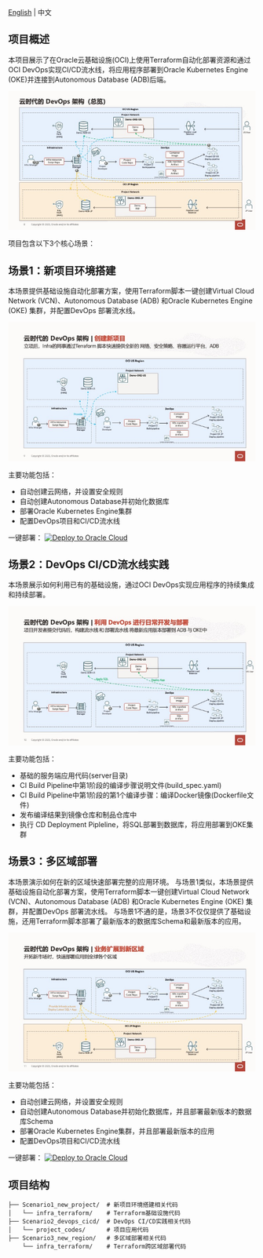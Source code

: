 

[English](README_EN.md) | 中文

## 项目概述

本项目展示了在Oracle云基础设施(OCI)上使用Terraform自动化部署资源和通过OCI DevOps实现CI/CD流水线，将应用程序部署到Oracle Kubernetes Engine (OKE)并连接到Autonomous Database (ADB)后端。

![Solution Architecture](README.assets/solution_cn.jpeg)

项目包含以下3个核心场景：

## 场景1：新项目环境搭建

本场景提供基础设施自动化部署方案，使用Terraform脚本一键创建Virtual Cloud Network (VCN)、Autonomous Database (ADB) 和Oracle Kubernetes Engine (OKE) 集群，并配置DevOps 部署流水线。

![Scenario1_new_project](README.assets/Scenario1_new_project_cn.jpeg)

主要功能包括：
- 自动创建云网络，并设置安全规则
- 自动创建Autonomous Database并初始化数据库
- 部署Oracle Kubernetes Engine集群
- 配置DevOps项目和CI/CD流水线

一键部署：
[![Deploy to Oracle Cloud](https://oci-resourcemanager-plugin.plugins.oci.oraclecloud.com/latest/deploy-to-oracle-cloud.svg)](https://cloud.oracle.com/resourcemanager/stacks/create?zipUrl=https://github.com/WilburOracle/DevOps-OKE-ADB-Demo/releases/download/0.0.2/Scenario1_new_project.zip)

## 场景2：DevOps CI/CD流水线实践

本场景展示如何利用已有的基础设施，通过OCI DevOps实现应用程序的持续集成和持续部署。

![Scenario2_devops_cicd](README.assets/Scenario2_devops_cicd_cn.jpeg)

主要功能包括：
- 基础的服务端应用代码(server目录)
- CI Build Pipeline中第1阶段的编译步骤说明文件(build_spec.yaml)
- CI Build Pipeline中第1阶段的第1个编译步骤：编译Docker镜像(Dockerfile文件)
- 发布编译结果到镜像仓库和制品仓库中
- 执行 CD Deployment Pipleline，将SQL部署到数据库，将应用部署到OKE集群

## 场景3：多区域部署

本场景演示如何在新的区域快速部署完整的应用环境。
与场景1类似，本场景提供基础设施自动化部署方案，使用Terraform脚本一键创建Virtual Cloud Network (VCN)、Autonomous Database (ADB) 和Oracle Kubernetes Engine (OKE) 集群，并配置DevOps 部署流水线。
与场景1不通的是，场景3不仅仅提供了基础设施，还用Terraform脚本部署了最新版本的数据库Schema和最新版本的应用。

![Scenario3_new_region](README.assets/Scenario3_new_region_cn.jpeg)

主要功能包括：
- 自动创建云网络，并设置安全规则
- 自动创建Autonomous Database并初始化数据库，并且部署最新版本的数据库Schema
- 部署Oracle Kubernetes Engine集群，并且部署最新版本的应用
- 配置DevOps项目和CI/CD流水线

一键部署：
[![Deploy to Oracle Cloud](https://oci-resourcemanager-plugin.plugins.oci.oraclecloud.com/latest/deploy-to-oracle-cloud.svg)](https://cloud.oracle.com/resourcemanager/stacks/create?zipUrl=https://github.com/WilburOracle/DevOps-OKE-ADB-Demo/releases/download/0.0.2/Scenario3_new_region.zip)

## 项目结构

```
├── Scenario1_new_project/  # 新项目环境搭建相关代码
│   └── infra_terraform/    # Terraform基础设施代码
├── Scenario2_devops_cicd/  # DevOps CI/CD实践相关代码
│   └── project_codes/      # 项目应用代码
├── Scenario3_new_region/   # 多区域部署相关代码
    └── infra_terraform/    # Terraform跨区域部署代码
```
